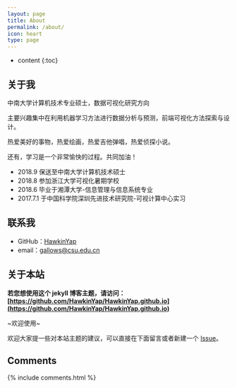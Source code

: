 ```yaml
---
layout: page
title: About
permalink: /about/
icon: heart
type: page
---
```


* content
{:toc}

## 关于我

中南大学计算机技术专业硕士，数据可视化研究方向

主要兴趣集中在利用机器学习方法进行数据分析与预测，前端可视化方法探索与设计。

热爱美好的事物，热爱绘画，热爱吉他弹唱，热爱侦探小说。

还有，学习是一个非常愉快的过程。共同加油！

* 2018.9 保送至中南大学计算机技术硕士
* 2018.8 参加浙江大学可视化暑期学校
* 2018.6 毕业于湘潭大学-信息管理与信息系统专业
* 2017.7.1 于中国科学院深圳先进技术研究院-可视计算中心实习 

## 联系我

* GitHub：[HawkinYap](https://github.com/HawkinYap)
* email：gallows@csu.edu.cn

## 关于本站

**若您想使用这个 jekyll 博客主题，请访问：[https://github.com/HawkinYap/HawkinYap.github.io](https://github.com/HawkinYap/HawkinYap.github.io)**

~欢迎使用~

欢迎大家提一些对本站主题的建议，可以直接在下面留言或者新建一个 [Issue](https://github.com/HawkinYap/HawkinYap.github.io/issues)。


## Comments

{% include comments.html %}
